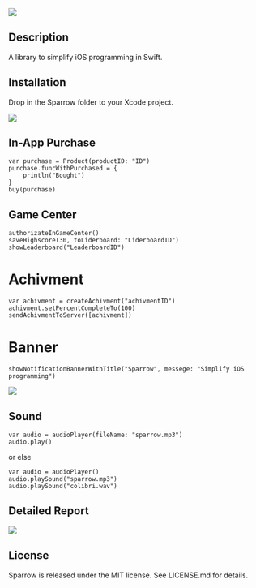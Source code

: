 ![](http://f.cl.ly/items/1W1t1v1V2e2G1A471u1p/sparrow.jpg)

## Description
A library to simplify iOS programming in Swift.

## Installation
Drop in the Sparrow folder to your Xcode project.

![](http://f.cl.ly/items/2Z3Q2e3d0h0O3M1v2n2k/installation.jpg)

## In-App Purchase

    var purchase = Product(productID: "ID")
    purchase.funcWithPurchased = {
        println("Bought")
    }
    buy(purchase)

## Game Center

    authorizateInGameCenter()
    saveHighscore(30, toLiderboard: "LiderboardID")
    showLeaderboard("LeaderboardID")

# Achivment

    var achivment = createAchivment("achivmentID")
    achivment.setPercentCompleteTo(100)
    sendAchivmentToServer([achivment])

# Banner

    showNotificationBannerWithTitle("Sparrow", messege: "Simplify iOS programming")

![](http://f.cl.ly/items/0T1T3y1H1n0V1w2U0P01/banner.jpg)

## Sound

    var audio = audioPlayer(fileName: "sparrow.mp3")
    audio.play()

or else

    var audio = audioPlayer()
    audio.playSound("sparrow.mp3")
    audio.playSound("colibri.wav")

## Detailed Report

![](http://f.cl.ly/items/2u3p451Q3P1x2B390P2L/log.jpg)

## License
Sparrow is released under the MIT license. See LICENSE.md for details.